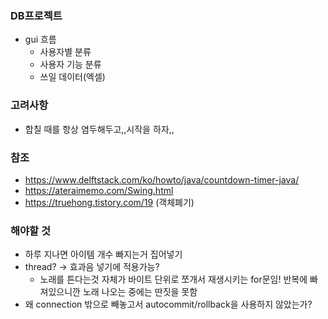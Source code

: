 ### DB프로젝트
- gui 흐름
  - 사용자별 분류
  - 사용자 기능 분류
  - 쓰일 데이터(엑셀)

### 고려사항
- 합칠 때를 항상 염두해두고,,시작을 하자,,

### 참조
- https://www.delftstack.com/ko/howto/java/countdown-timer-java/
- https://ateraimemo.com/Swing.html
- https://truehong.tistory.com/19 (객체폐기)

### 해야할 것
- 하루 지나면 아이템 개수 빠지는거 집어넣기
- thread? -> 효과음 넣기에 적용가능?
  - 노래를 튼다는것 자체가 바이트 단위로 쪼개서 재생시키는 for문임! 반복에 빠져있으니깐 노래 나오는 중에는 딴짓을 못함
- 왜 connection 밖으로 빼놓고서 autocommit/rollback을 사용하지 않았는가?
